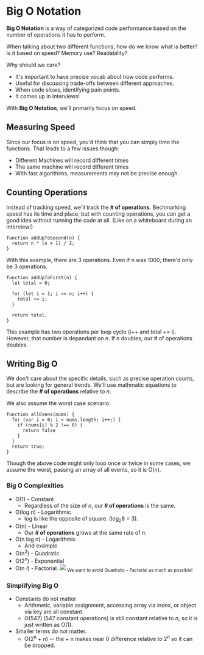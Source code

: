 # Big O Notation
**Big O Notation** is a way of categorized code performance based on the number of operations it has to perform.

When talking about two different functions, how do we know what is better? Is it based on speed? Memory use? Readability?

Why should we care?
- It's important to have precise vocab about how code performs.
- Useful for discussing trade-offs between different approaches.
- When code slows, identifying pain points.
- It comes up in interviews!

With **Big O Notation**, we'll primarily focus on speed.

## Measuring Speed
Since our focus is on speed, you'd think that you can simply time the functions. That leads to a few issues though:
- Different Machines will record different times
- The same machine will record different times
- With fast algorithims, measurements may not be precise enough.

## Counting Operations
Instead of tracking speed, we'll track the **# of operations**. Bechmarking speed has its time and place, but with counting operations, you can get a good idea without running the code at all. (Like on a whiteboard during an interview!)

```
function addUpToSecond(n) {
  return n * (n + 1) / 2;
}
```
With this example, there are 3 operations. Even if n was 1000, there'd only be 3 operations.

```
function addUpToFirst(n) {
  let total = 0;

  for (let i = 1; i <= n; i++) {
    total += i;
  }

  return total;
}
```
This example has two operations per loop cycle (i++ and total += i). However, that number is depandant on *n*. If *n* doubles, our # of operations doubles.

## Writing Big O
We don't care about the specific details, such as precise operation counts, but are looking for general trends. We'll use mathmatic equations to describe the **# of operations** relative to *n*.

We also assume the worst case scenario.
```
function allEvens(nums) {
  for (var i = 0; i < nums.length; i++;) {
    if (nums[i] % 2 !== 0) {
      return false
    }
  }
  return true;
}
```
Though the above code might only loop once or twice in some cases, we assume the worst, passing an array of all events, so it is O(n).

### Big O Complexities
- O(1) - Constant
  - Regardless of the size of *n*, our **# of operations** is the same.
- O(log n) - Logarithmic
  - log is like the opposite of square. (log<sub>2</sub>8 = 3).
- O(n) - Linear
  - Our **# of operations** grows at the same rate of *n*.
- O(n log n) - Logarithmic
  - And example
- O(n<sup>2</sup>) - Quadratic
- O(2<sup>n</sup>) - Exponential
- O(n *!*) - Factorial.
![](https://lessons.springboard.com/image/https%3A%2F%2Fs3-us-west-2.amazonaws.com%2Fsecure.notion-static.com%2F3c1bbff2-c7e4-4fe2-83c0-5e8a32027353%2FUntitled.png?table=block&id=50f723a6-758b-488f-8cea-d3a3ef36c1ea&spaceId=163f1722-85e9-4a3c-adba-457a91094f00&width=1390&userId=&cache=v2)
<sub> We want to avoid Quadratic - Factorial as much as possible!</sub>

### Simplifying Big O
- Constants do not matter
  - Arithmetic, variable assignment, accessing array via index, or object via key are all constant.
  - O(547) (547 constant operations) is still constant relative to *n*, so it is just written as O(1).
- Smaller terms do not matter.
  - O(2<sup>n</sup> + n) -- the + n makes near 0 difference relative to 2<sup>n</sup> so it can be dropped.
